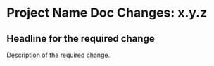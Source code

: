 # Project Name Doc Changes: x.y.z

## Headline for the required change
Description of the required change.